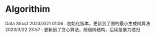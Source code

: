 # Algorithim

Data Struct
2023/3/21 01:06 : 初始化版本，更新到了图的最小生成树算法
2023/3/22 23:57 : 更新到了贪心算法，前缀树结构，后续是暴力递归
